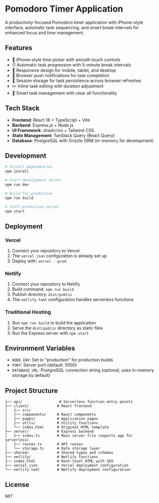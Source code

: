 # Pomodoro Timer Application

A productivity-focused Pomodoro timer application with iPhone-style interface, automatic task sequencing, and smart break intervals for enhanced focus and time management.

## Features

- 🍎 iPhone-style time picker with smooth touch controls
- ⏰ Automatic task progression with 5-minute break intervals
- 📱 Responsive design for mobile, tablet, and desktop
- 🔔 Browser push notifications for task completion
- 💾 Session storage for task persistence across browser refreshes
- ✏️ Inline task editing with duration adjustment
- 🎯 Smart task management with clear all functionality

## Tech Stack

- **Frontend**: React 18 + TypeScript + Vite
- **Backend**: Express.js + Node.js
- **UI Framework**: shadcn/ui + Tailwind CSS
- **State Management**: TanStack Query (React Query)
- **Database**: PostgreSQL with Drizzle ORM (in-memory for development)

## Development

```bash
# Install dependencies
npm install

# Start development server
npm run dev

# Build for production
npm run build

# Start production server
npm start
```

## Deployment

### Vercel
1. Connect your repository to Vercel
2. The `vercel.json` configuration is already set up
3. Deploy with: `vercel --prod`

### Netlify
1. Connect your repository to Netlify
2. Build command: `npm run build`
3. Publish directory: `dist/public`
4. The `netlify.toml` configuration handles serverless functions

### Traditional Hosting
1. Run `npm run build` to build the application
2. Serve the `dist/public` directory as static files
3. Run the Express server with `npm start`

## Environment Variables

- `NODE_ENV`: Set to "production" for production builds
- `PORT`: Server port (default: 5000)
- `DATABASE_URL`: PostgreSQL connection string (optional, uses in-memory storage by default)

## Project Structure

```
├── api/                 # Serverless function entry points
├── client/             # React frontend
│   ├── src/
│   ├── components/     # React components
│   ├── pages/          # Application pages
│   ├── utils/          # Utility functions
│   └── index.html      # Original HTML template
├── server/             # Express backend
│   ├── index.ts        # Main server file (exports app for serverless)
│   ├── routes.ts       # API routes
│   └── storage.ts      # Data storage layer
├── shared/             # Shared types and schemas
├── netlify/            # Netlify functions
├── index.html          # Root-level HTML with SEO
├── vercel.json         # Vercel deployment configuration
└── netlify.toml        # Netlify deployment configuration
```

## License

MIT
